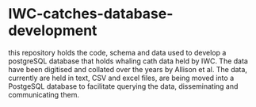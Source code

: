 # IWC-catches-database-development
this repository holds the code, schema and data used to develop a postgreSQL database that holds whaling cath data held by IWC. 
The data have been digitised and collated over the years by Allison et al. The data, currently are held in text, CSV and excel files, are being moved into a PostgeSQL database to facilitate querying the data, disseminating and communicating them.
